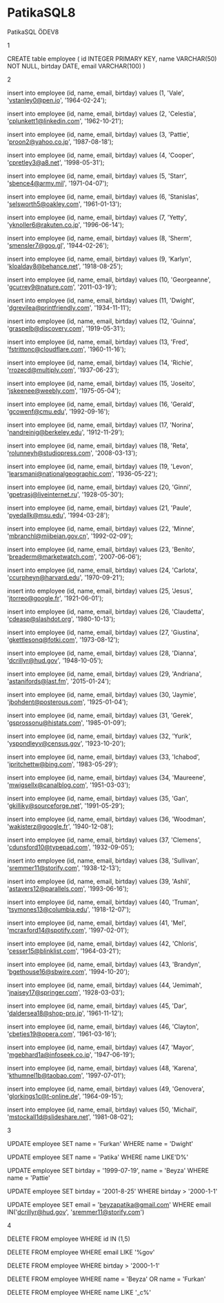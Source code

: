 # PatikaSQL8
PatikaSQL ÖDEV8

1

CREATE table employee (
	id INTEGER PRIMARY KEY,
	name VARCHAR(50) NOT NULL,
	birtday DATE,
	email VARCHAR(100)
)


2

insert into employee (id, name, email, birtday) values (1, 'Vale', 'vstanley0@pen.io', '1964-02-24');

insert into employee (id, name, email, birtday) values (2, 'Celestia', 'cplunkett1@linkedin.com', '1962-10-21');

insert into employee (id, name, email, birtday) values (3, 'Pattie', 'proon2@yahoo.co.jp', '1987-08-18');

insert into employee (id, name, email, birtday) values (4, 'Cooper', 'cpretley3@a8.net', '1998-05-31');

insert into employee (id, name, email, birtday) values (5, 'Starr', 'sbence4@army.mil', '1971-04-07');

insert into employee (id, name, email, birtday) values (6, 'Stanislas', 'selsworth5@oakley.com', '1961-01-13');

insert into employee (id, name, email, birtday) values (7, 'Yetty', 'yknoller6@rakuten.co.jp', '1996-06-14');

insert into employee (id, name, email, birtday) values (8, 'Sherm', 'smensler7@goo.gl', '1944-02-26');

insert into employee (id, name, email, birtday) values (9, 'Karlyn', 'kloalday8@behance.net', '1918-08-25');

insert into employee (id, name, email, birtday) values (10, 'Georgeanne', 'gcurrey9@nature.com', '2011-03-19');

insert into employee (id, name, email, birtday) values (11, 'Dwight', 'dgrevilea@printfriendly.com', '1934-11-11');

insert into employee (id, name, email, birtday) values (12, 'Guinna', 'graspelb@discovery.com', '1919-05-31');

insert into employee (id, name, email, birtday) values (13, 'Fred', 'fstrittonc@cloudflare.com', '1960-11-16');

insert into employee (id, name, email, birtday) values (14, 'Richie', 'rrozecd@multiply.com', '1937-06-23');

insert into employee (id, name, email, birtday) values (15, 'Joseito', 'jskeenee@weebly.com', '1975-05-04');

insert into employee (id, name, email, birtday) values (16, 'Gerald', 'gcowenf@cmu.edu', '1992-09-16');

insert into employee (id, name, email, birtday) values (17, 'Norina', 'nandreinig@berkeley.edu', '1912-11-29');

insert into employee (id, name, email, birtday) values (18, 'Reta', 'rolunneyh@studiopress.com', '2008-03-13');

insert into employee (id, name, email, birtday) values (19, 'Levon', 'learsmani@nationalgeographic.com', '1936-05-22');

insert into employee (id, name, email, birtday) values (20, 'Ginni', 'gpetrasj@liveinternet.ru', '1928-05-30');

insert into employee (id, name, email, birtday) values (21, 'Paule', 'pyedallk@msu.edu', '1994-03-28');

insert into employee (id, name, email, birtday) values (22, 'Minne', 'mbranchl@miibeian.gov.cn', '1992-02-09');

insert into employee (id, name, email, birtday) values (23, 'Benito', 'breaderm@marketwatch.com', '2007-06-06');

insert into employee (id, name, email, birtday) values (24, 'Carlota', 'ccurpheyn@harvard.edu', '1970-09-21');

insert into employee (id, name, email, birtday) values (25, 'Jesus', 'jtorreo@google.fr', '1921-06-01');

insert into employee (id, name, email, birtday) values (26, 'Claudetta', 'cdeasp@slashdot.org', '1980-10-13');

insert into employee (id, name, email, birtday) values (27, 'Giustina', 'gkettlesonq@fotki.com', '1973-08-12');

insert into employee (id, name, email, birtday) values (28, 'Dianna', 'dcrillyr@hud.gov', '1948-10-05');

insert into employee (id, name, email, birtday) values (29, 'Andriana', 'astanifords@last.fm', '2015-01-24');

insert into employee (id, name, email, birtday) values (30, 'Jaymie', 'jbohdent@posterous.com', '1925-01-04');

insert into employee (id, name, email, birtday) values (31, 'Gerek', 'gsprossonu@histats.com', '1985-01-09');

insert into employee (id, name, email, birtday) values (32, 'Yurik', 'yspondleyv@census.gov', '1923-10-20');

insert into employee (id, name, email, birtday) values (33, 'Ichabod', 'ipritchettw@bing.com', '1983-05-29');

insert into employee (id, name, email, birtday) values (34, 'Maureene', 'mwigsellx@canalblog.com', '1951-03-03');

insert into employee (id, name, email, birtday) values (35, 'Gan', 'gkilliky@sourceforge.net', '1991-05-29');

insert into employee (id, name, email, birtday) values (36, 'Woodman', 'wakisterz@google.fr', '1940-12-08');

insert into employee (id, name, email, birtday) values (37, 'Clemens', 'cdunsford10@typepad.com', '1932-09-05');

insert into employee (id, name, email, birtday) values (38, 'Sullivan', 'sremmer11@storify.com', '1938-12-13');

insert into employee (id, name, email, birtday) values (39, 'Ashli', 'astavers12@parallels.com', '1993-06-16');

insert into employee (id, name, email, birtday) values (40, 'Truman', 'tsymones13@columbia.edu', '1918-12-07');

insert into employee (id, name, email, birtday) values (41, 'Mel', 'mcraxford14@spotify.com', '1997-02-01');

insert into employee (id, name, email, birtday) values (42, 'Chloris', 'cesser15@blinklist.com', '1964-03-21');

insert into employee (id, name, email, birtday) values (43, 'Brandyn', 'bgethouse16@sbwire.com', '1994-10-20');

insert into employee (id, name, email, birtday) values (44, 'Jemimah', 'jnaisey17@springer.com', '1928-03-03');

insert into employee (id, name, email, birtday) values (45, 'Dar', 'daldersea18@shop-pro.jp', '1961-11-12');

insert into employee (id, name, email, birtday) values (46, 'Clayton', 'cbetjes19@opera.com', '1961-03-16');

insert into employee (id, name, email, birtday) values (47, 'Mayor', 'mgebhard1a@infoseek.co.jp', '1947-06-19');

insert into employee (id, name, email, birtday) values (48, 'Karena', 'kthumnel1b@taobao.com', '1997-07-01');

insert into employee (id, name, email, birtday) values (49, 'Genovera', 'glorkings1c@t-online.de', '1964-09-15');

insert into employee (id, name, email, birtday) values (50, 'Michail', 'mstockall1d@slideshare.net', '1981-08-02');



3

UPDATE employee
SET name = 'Furkan'
WHERE name = 'Dwight'

UPDATE employee
SET name = 'Patika'
WHERE name LIKE'D%'

UPDATE employee
SET birtday = '1999-07-19',
    name = 'Beyza'
WHERE name = 'Pattie'

UPDATE employee
SET birtday = '2001-8-25'
WHERE birtday > '2000-1-1'

UPDATE employee
SET email = 'beyzapatika@gmail.com'
WHERE email IN('dcrillyr@hud.gov', 'sremmer11@storify.com')



4

DELETE FROM employee
WHERE id IN (1,5)

DELETE FROM employee
WHERE email LIKE '%gov'

DELETE FROM employee
WHERE birtday > '2000-1-1'

DELETE FROM employee
WHERE name = 'Beyza' OR name = 'Furkan'

DELETE FROM employee
WHERE name LIKE '_c%'
